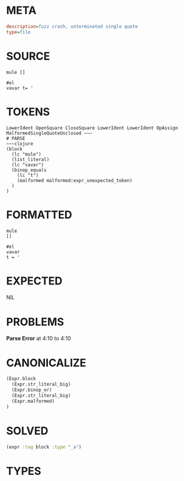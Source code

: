 # META
~~~ini
description=fuzz crash, unterminated single quote
type=file
~~~
# SOURCE
~~~roc
mule []

#el
vavar t= '
~~~
# TOKENS
~~~text
LowerIdent OpenSquare CloseSquare LowerIdent LowerIdent OpAssign MalformedSingleQuoteUnclosed ~~~
# PARSE
~~~clojure
(block
  (lc "mule")
  (list_literal)
  (lc "vavar")
  (binop_equals
    (lc "t")
    (malformed malformed:expr_unexpected_token)
  )
)
~~~
# FORMATTED
~~~roc
mule
[]

#el
vavar
t = '
~~~
# EXPECTED
NIL
# PROBLEMS
**Parse Error**
at 4:10 to 4:10

# CANONICALIZE
~~~clojure
(Expr.block
  (Expr.str_literal_big)
  (Expr.binop_or)
  (Expr.str_literal_big)
  (Expr.malformed)
)
~~~
# SOLVED
~~~clojure
(expr :tag block :type "_a")
~~~
# TYPES
~~~roc
~~~
